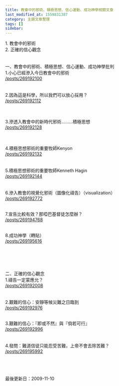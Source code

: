 ```yaml
---
title: 教會中的邪術、積極思想、信心運動、成功神學相關文章
last_modified_at: 1559831387
category: 主題文章整理
tags: []
sidebar: 
---
```


<p>1. 教會中的邪術<br/>
2. 正確的信心觀念<br/>
<!--more--><br/>
<br/>
一、教會中的邪術、積極思想、信心運動、成功神學批判<br/>
1.小心已經滲入今日教會中的邪術<br/>
<a href="/posts/269192100">/posts/269192100</a><br/>
<br/>
<br/>
2.因為這是科學，所以我們可以放心採用？<br/>
<a href="/posts/269192112">/posts/269192112</a></p>
<p><br/>
<br/>
3.滲透入教會中的新時代邪術………積極思想<br/>
<a href="/posts/269192128">/posts/269192128</a></p>
<p><br/>
<br/>
4.積極思想邪術的重要牧師Kenyon<br/>
<a href="/posts/269192132">/posts/269192132</a><br/>
<br/>
<br/>
5.積極思想邪術的重要牧師Kenneth Hagin<br/>
<a href="/posts/269192144">/posts/269192144</a><br/>
<br/>
<br/>
6.滲入教會的視覺化邪術（圖像化禱告）（visualization）<br/>
<a href="/posts/269192772">/posts/269192772</a></p>
<p><br/>
7.宣告比較有效？那啞巴基督徒怎麼辦？<br/>
<a href="/posts/269194768">/posts/269194768</a></p>
<p><br/>
8.成功神學（轉貼）<br/>
<a href="/posts/269195616">/posts/269195616</a><br/>
<br/>
<br/>
<br/>
<br/>
<br/>
二、正確的信心觀念<br/>
1.禱告一定蒙應允？<br/>
<a href="/posts/269192008">/posts/269192008</a><br/>
<br/>
<br/>
2.艱難的信心：安靜等候災難之日臨到<br/>
<a href="/posts/269192976">/posts/269192976</a></p>
<p><br/>
3.艱難的信心：『即或不然』與『倘若可行』<br/>
<a href="/posts/269192996">/posts/269192996</a><br/>
<br/>
<br/>
4.發問：難道信徒只能忍受苦難，上帝不會去除苦難？<br/>
<a href="/posts/269195992">/posts/269195992</a><br/>
<br/>
<br/>
<br/>
<br/>
最後更新日：2009-11-10</p>
